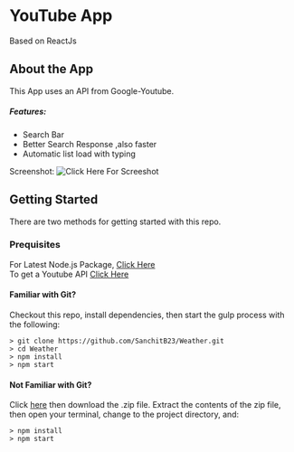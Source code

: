 # YouTube App

Based on ReactJs

## About the App

This App uses an API from Google-Youtube.
##### Features:
-  Search Bar
-  Better Search Response ,also faster
-  Automatic list load with typing

Screenshot: ![Click Here For Screeshot](http://oi64.tinypic.com/33f9k60.jpg)

## Getting Started

There are two methods for getting started with this repo.

### Prequisites

For Latest Node.js Package, [Click Here](https://nodejs.org/en/)  
To get a Youtube API [Click Here](https://developers.google.com/youtube/v3/)

#### Familiar with Git?
Checkout this repo, install dependencies, then start the gulp process with the following:

```
> git clone https://github.com/SanchitB23/Weather.git
> cd Weather
> npm install
> npm start
```

#### Not Familiar with Git?
Click [here](https://github.com/SanchitB23/BookList/archive/master.zip) then download the .zip file.  Extract the contents of the zip file, then open your terminal, change to the project directory, and:

```
> npm install
> npm start
```
